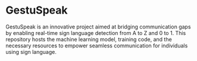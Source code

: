 # GestuSpeak
GestuSpeak is an innovative project aimed at bridging communication gaps by enabling real-time sign language detection from A to Z and 0 to 1. This repository hosts the machine learning model, training code, and the necessary resources to empower seamless communication for individuals using sign language.
